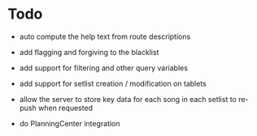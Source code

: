 # Todo

-   auto compute the help text from route descriptions
-   add flagging and forgiving to the blacklist
-   add support for filtering and other query variables
-   add support for setlist creation / modification on tablets
-   allow the server to store key data for each song in each setlist to re-push when requested

-   do PlanningCenter integration
